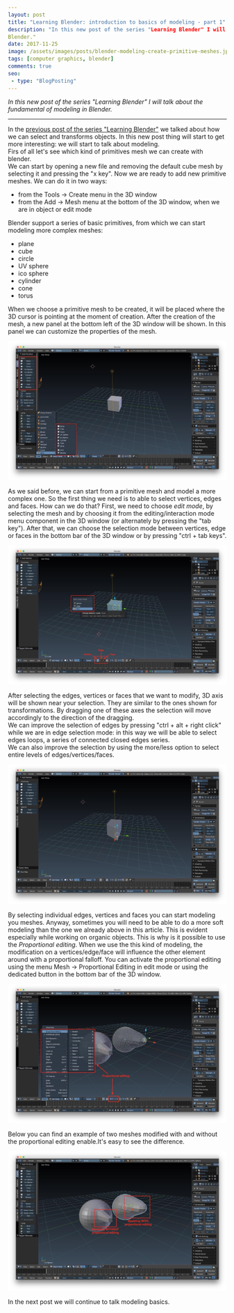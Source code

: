 ```yaml
---
layout: post
title: "Learning Blender: introduction to basics of modeling - part 1"
description: "In this new post of the series "Learning Blender" I will talk about the fundamental of modeling in 
Blender."
date: 2017-11-25
image: /assets/images/posts/blender-modeling-create-primitive-meshes.jpg
tags: [computer graphics, blender]
comments: true
seo:
 - type: "BlogPosting"
---
```


*In this new post of the series "Learning Blender" I will talk about the fundamental of modeling in Blender.*

---

In the [previous post of the series "Learning Blender"](TODO) we talked about how we can select and transforms 
objects. In this new post thing will start to get more interesting: we will start to talk about modeling.  
Firs of all let's see which kind of primitives mesh we can create with blender.  
We can start by opening a new file and removing the default cube mesh by selecting it and pressing the "x key". Now 
we are ready to add new primitive meshes. We can do it in two ways:

* from the Tools -> Create menu in the 3D window
* from the Add -> Mesh menu at the bottom of the 3D window, when we are in object or edit mode

Blender support a series of basic primitives, from which we can start modeling more complex meshes:

* plane
* cube
* circle
* UV sphere
* ico sphere
* cylinder
* cone
* torus

When we choose a primitive mesh to be created, it will be placed where the 3D cursor is pointing at the moment of 
creation. After the creation of the mesh, a new panel at the bottom left of the 3D window will be shown. In this 
panel we can customize the properties of the mesh. 

![blender modeling create primitive meshes](/assets/images/posts/blender-modeling-create-primitive-meshes.jpg 
"blender modeling create primitive meshes")

As we said before, we can start from a primitive mesh and model a more complex one. So the first thing we need is to 
able to select vertices, edges and faces. How can we do that? First, we need to choose *edit mode*, by selecting the 
mesh and by choosing it from the editing/interaction mode menu component in the 3D window (or alternately by pressing
 the "tab key"). After that, we can choose the selection mode between vertices, edge or faces in the bottom bar of 
 the 3D window or by pressing "ctrl + tab keys". 
 
![blender select edges faces vertices](/assets/images/posts/blender-select-edges-faces-vertices.jpg 
"blender select edges faces vertices")
 
After selecting the edges, vertices or faces that we want to modify, 3D axis will be shown near your selection. They
 are similar to the ones shown for transformations. By dragging one of these axes the selection will move 
 accordingly to the direction of the dragging.  
 We can improve the selection of edges by pressing "ctrl + alt + right click" while we are in edge selection mode: in
  this way we will be able to select edges loops, a series of connected closed edges series.  
  We can also improve the selection by using the more/less option to select entire levels of edges/vertices/faces.  

![blender modified mesh](/assets/images/posts/blender-modified-mesh.jpg "blender modified mesh")

By selecting individual edges, vertices and faces you can start modeling you meshes. Anyway, sometimes you will need 
to be able to do a more soft modeling than the one we already above in this article. This is evident especially while
 working on organic objects. This is why is it possible to use the *Proportional editing*. When we use the this kind 
 of modeling, the modification on a vertices/edge/face will influence the other element around with a proportional 
 falloff. You can activate the proportional editing using the menu Mesh -> Proportional Editing in edit mode or using
  the dedicated button in the bottom bar of the 3D window.
  
![blender modeling proportional editing](/assets/images/posts/blender-modeling-proportional-editing.jpg 
"blender modeling proportional editing")

Below you can find an example of two meshes modified with and without the proportional editing enable.It's easy to 
see the difference.

![blender modeling proportional editing example](/assets/images/posts/blender-modeling-proportional-editing-example.jpg 
"blender modeling proportional editing example")

In the next post we will continue to talk modeling basics.